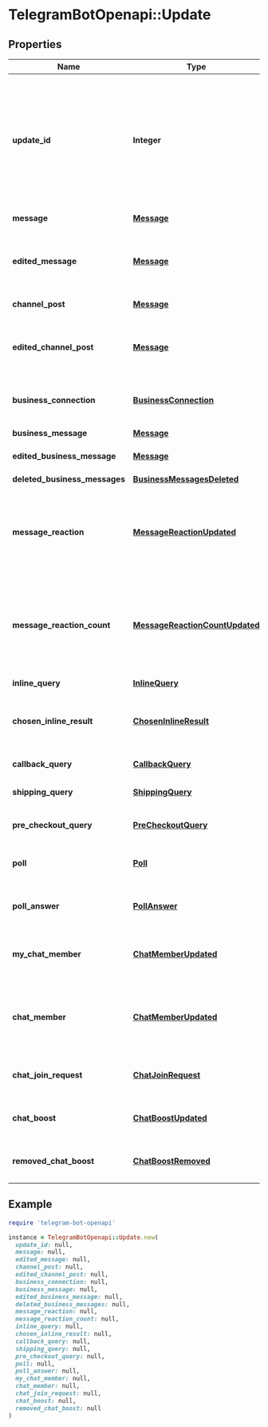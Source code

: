 # TelegramBotOpenapi::Update

## Properties

| Name | Type | Description | Notes |
| ---- | ---- | ----------- | ----- |
| **update_id** | **Integer** | The update&#39;s unique identifier. Update identifiers start from a certain positive number and increase sequentially. This identifier becomes especially handy if you&#39;re using webhooks, since it allows you to ignore repeated updates or to restore the correct update sequence, should they get out of order. If there are no new updates for at least a week, then identifier of the next update will be chosen randomly instead of sequentially. |  |
| **message** | [**Message**](Message.md) | Optional. New incoming message of any kind - text, photo, sticker, etc. | [optional] |
| **edited_message** | [**Message**](Message.md) | Optional. New version of a message that is known to the bot and was edited. This update may at times be triggered by changes to message fields that are either unavailable or not actively used by your bot. | [optional] |
| **channel_post** | [**Message**](Message.md) | Optional. New incoming channel post of any kind - text, photo, sticker, etc. | [optional] |
| **edited_channel_post** | [**Message**](Message.md) | Optional. New version of a channel post that is known to the bot and was edited. This update may at times be triggered by changes to message fields that are either unavailable or not actively used by your bot. | [optional] |
| **business_connection** | [**BusinessConnection**](BusinessConnection.md) | Optional. The bot was connected to or disconnected from a business account, or a user edited an existing connection with the bot | [optional] |
| **business_message** | [**Message**](Message.md) | Optional. New non-service message from a connected business account | [optional] |
| **edited_business_message** | [**Message**](Message.md) | Optional. New version of a message from a connected business account | [optional] |
| **deleted_business_messages** | [**BusinessMessagesDeleted**](BusinessMessagesDeleted.md) | Optional. Messages were deleted from a connected business account | [optional] |
| **message_reaction** | [**MessageReactionUpdated**](MessageReactionUpdated.md) | Optional. A reaction to a message was changed by a user. The bot must be an administrator in the chat and must explicitly specify \&quot;message_reaction\&quot; in the list of allowed_updates to receive these updates. The update isn&#39;t received for reactions set by bots. | [optional] |
| **message_reaction_count** | [**MessageReactionCountUpdated**](MessageReactionCountUpdated.md) | Optional. Reactions to a message with anonymous reactions were changed. The bot must be an administrator in the chat and must explicitly specify \&quot;message_reaction_count\&quot; in the list of allowed_updates to receive these updates. The updates are grouped and can be sent with delay up to a few minutes. | [optional] |
| **inline_query** | [**InlineQuery**](InlineQuery.md) | Optional. New incoming inline query | [optional] |
| **chosen_inline_result** | [**ChosenInlineResult**](ChosenInlineResult.md) | Optional. The result of an inline query that was chosen by a user and sent to their chat partner. Please see our documentation on the feedback collecting for details on how to enable these updates for your bot. | [optional] |
| **callback_query** | [**CallbackQuery**](CallbackQuery.md) | Optional. New incoming callback query | [optional] |
| **shipping_query** | [**ShippingQuery**](ShippingQuery.md) | Optional. New incoming shipping query. Only for invoices with flexible price | [optional] |
| **pre_checkout_query** | [**PreCheckoutQuery**](PreCheckoutQuery.md) | Optional. New incoming pre-checkout query. Contains full information about checkout | [optional] |
| **poll** | [**Poll**](Poll.md) | Optional. New poll state. Bots receive only updates about manually stopped polls and polls, which are sent by the bot | [optional] |
| **poll_answer** | [**PollAnswer**](PollAnswer.md) | Optional. A user changed their answer in a non-anonymous poll. Bots receive new votes only in polls that were sent by the bot itself. | [optional] |
| **my_chat_member** | [**ChatMemberUpdated**](ChatMemberUpdated.md) | Optional. The bot&#39;s chat member status was updated in a chat. For private chats, this update is received only when the bot is blocked or unblocked by the user. | [optional] |
| **chat_member** | [**ChatMemberUpdated**](ChatMemberUpdated.md) | Optional. A chat member&#39;s status was updated in a chat. The bot must be an administrator in the chat and must explicitly specify \&quot;chat_member\&quot; in the list of allowed_updates to receive these updates. | [optional] |
| **chat_join_request** | [**ChatJoinRequest**](ChatJoinRequest.md) | Optional. A request to join the chat has been sent. The bot must have the can_invite_users administrator right in the chat to receive these updates. | [optional] |
| **chat_boost** | [**ChatBoostUpdated**](ChatBoostUpdated.md) | Optional. A chat boost was added or changed. The bot must be an administrator in the chat to receive these updates. | [optional] |
| **removed_chat_boost** | [**ChatBoostRemoved**](ChatBoostRemoved.md) | Optional. A boost was removed from a chat. The bot must be an administrator in the chat to receive these updates. | [optional] |

## Example

```ruby
require 'telegram-bot-openapi'

instance = TelegramBotOpenapi::Update.new(
  update_id: null,
  message: null,
  edited_message: null,
  channel_post: null,
  edited_channel_post: null,
  business_connection: null,
  business_message: null,
  edited_business_message: null,
  deleted_business_messages: null,
  message_reaction: null,
  message_reaction_count: null,
  inline_query: null,
  chosen_inline_result: null,
  callback_query: null,
  shipping_query: null,
  pre_checkout_query: null,
  poll: null,
  poll_answer: null,
  my_chat_member: null,
  chat_member: null,
  chat_join_request: null,
  chat_boost: null,
  removed_chat_boost: null
)
```


